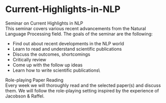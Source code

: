 # Current-Highlights-in-NLP
Seminar on Current Highlights in NLP \
This seminar covers various recent advancements from the Natural Language Processing field. The goals of the seminar are the following:

* Find out about recent developments in the NLP world
* Learn to read and understand scientific publications
* Discuss the outcomes, shortcomings
* Critically review
* Come up with the follow up ideas
* Learn how to write scientific publications\

Role-playing Paper Reading \
Every week we will thoroughly read and the selected paper(s) and discuss them. We will follow the role-playing setting inspired by the experience of Jacobson & Raffel.
